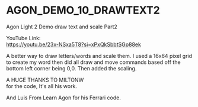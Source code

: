 # AGON_DEMO_10_DRAWTEXT2
Agon Light 2 Demo draw text and scale Part2<br>

YouTube Link:<br>
https://youtu.be/23x-NSxa5T8?si=xPxQkSbbtSGp88ek<br>

A better way to draw letters/words and scale them.
I used a 16x64 pixel grid to create my word then did all draw and move commands based off the bottom left corner being 0,0.
Then added the scaling.<br>

A HUGE THANKS TO MILTONW <br>
for the code, It's all his work.<br>

And Luis From Learn Agon for his Ferrari code.

